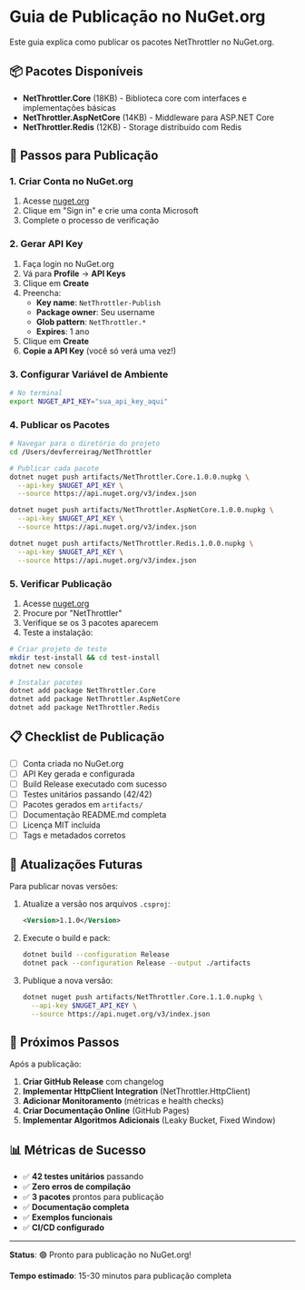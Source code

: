# Guia de Publicação no NuGet.org

Este guia explica como publicar os pacotes NetThrottler no NuGet.org.

## 📦 Pacotes Disponíveis

- **NetThrottler.Core** (18KB) - Biblioteca core com interfaces e implementações básicas
- **NetThrottler.AspNetCore** (14KB) - Middleware para ASP.NET Core
- **NetThrottler.Redis** (12KB) - Storage distribuído com Redis

## 🚀 Passos para Publicação

### 1. Criar Conta no NuGet.org

1. Acesse [nuget.org](https://www.nuget.org/)
2. Clique em "Sign in" e crie uma conta Microsoft
3. Complete o processo de verificação

### 2. Gerar API Key

1. Faça login no NuGet.org
2. Vá para **Profile** → **API Keys**
3. Clique em **Create**
4. Preencha:
   - **Key name**: `NetThrottler-Publish`
   - **Package owner**: Seu username
   - **Glob pattern**: `NetThrottler.*`
   - **Expires**: 1 ano
5. Clique em **Create**
6. **Copie a API Key** (você só verá uma vez!)

### 3. Configurar Variável de Ambiente

```bash
# No terminal
export NUGET_API_KEY="sua_api_key_aqui"
```

### 4. Publicar os Pacotes

```bash
# Navegar para o diretório do projeto
cd /Users/devferreirag/NetThrottler

# Publicar cada pacote
dotnet nuget push artifacts/NetThrottler.Core.1.0.0.nupkg \
  --api-key $NUGET_API_KEY \
  --source https://api.nuget.org/v3/index.json

dotnet nuget push artifacts/NetThrottler.AspNetCore.1.0.0.nupkg \
  --api-key $NUGET_API_KEY \
  --source https://api.nuget.org/v3/index.json

dotnet nuget push artifacts/NetThrottler.Redis.1.0.0.nupkg \
  --api-key $NUGET_API_KEY \
  --source https://api.nuget.org/v3/index.json
```

### 5. Verificar Publicação

1. Acesse [nuget.org](https://www.nuget.org/)
2. Procure por "NetThrottler"
3. Verifique se os 3 pacotes aparecem
4. Teste a instalação:

```bash
# Criar projeto de teste
mkdir test-install && cd test-install
dotnet new console

# Instalar pacotes
dotnet add package NetThrottler.Core
dotnet add package NetThrottler.AspNetCore
dotnet add package NetThrottler.Redis
```

## 📋 Checklist de Publicação

- [ ] Conta criada no NuGet.org
- [ ] API Key gerada e configurada
- [ ] Build Release executado com sucesso
- [ ] Testes unitários passando (42/42)
- [ ] Pacotes gerados em `artifacts/`
- [ ] Documentação README.md completa
- [ ] Licença MIT incluída
- [ ] Tags e metadados corretos

## 🔄 Atualizações Futuras

Para publicar novas versões:

1. Atualize a versão nos arquivos `.csproj`:

   ```xml
   <Version>1.1.0</Version>
   ```

2. Execute o build e pack:

   ```bash
   dotnet build --configuration Release
   dotnet pack --configuration Release --output ./artifacts
   ```

3. Publique a nova versão:

   ```bash
   dotnet nuget push artifacts/NetThrottler.Core.1.1.0.nupkg \
     --api-key $NUGET_API_KEY \
     --source https://api.nuget.org/v3/index.json
   ```

## 🎯 Próximos Passos

Após a publicação:

1. **Criar GitHub Release** com changelog
2. **Implementar HttpClient Integration** (NetThrottler.HttpClient)
3. **Adicionar Monitoramento** (métricas e health checks)
4. **Criar Documentação Online** (GitHub Pages)
5. **Implementar Algoritmos Adicionais** (Leaky Bucket, Fixed Window)

## 📊 Métricas de Sucesso

- ✅ **42 testes unitários** passando
- ✅ **Zero erros de compilação**
- ✅ **3 pacotes** prontos para publicação
- ✅ **Documentação completa**
- ✅ **Exemplos funcionais**
- ✅ **CI/CD configurado**

---

**Status**: 🟢 Pronto para publicação no NuGet.org!

**Tempo estimado**: 15-30 minutos para publicação completa
